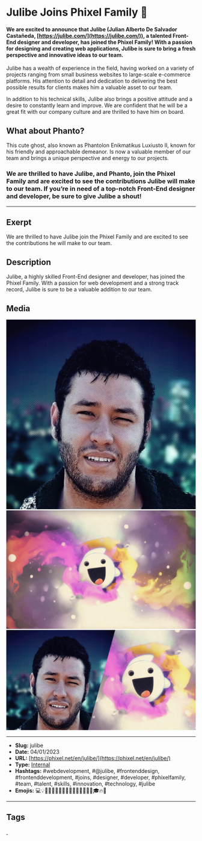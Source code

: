 # Julibe Joins Phixel Family 👻
#### **We are excited to announce that Julibe (Julian Alberto De Salvador Castañeda, [https://julibe.com/](https://julibe.com/)), a talented Front-End designer and developer, has joined the Phixel Family! With a passion for designing and creating web applications, Julibe is sure to bring a fresh perspective and innovative ideas to our team.**

Julibe has a wealth of experience in the field, having worked on a variety of projects ranging from small business websites to large-scale e-commerce platforms. His attention to detail and dedication to delivering the best possible results for clients makes him a valuable asset to our team.

In addition to his technical skills, Julibe also brings a positive attitude and a desire to constantly learn and improve. We are confident that he will be a great fit with our company culture and are thrilled to have him on board.

## What about Phanto?

This cute ghost, also known as Phantolon Enikmatikus Luxiusto II, known for his friendly and approachable demeanor. Is now a valuable member of our team and brings a unique perspective and energy to our projects.

### We are thrilled to have Julibe, and Phanto, join the Phixel Family and are excited to see the contributions Julibe will make to our team. If you’re in need of a top-notch Front-End designer and developer, be sure to give Julibe a shout!
------------
## Exerpt
We are thrilled to have Julibe join the Phixel Family and are excited to see the contributions he will make to our team.
## Description
Julibe, a highly skilled Front-End designer and developer, has joined the Phixel Family. With a passion for web development and a strong track record, Julibe is sure to be a valuable addition to our team.
## Media
<img src="media/5e244ab8/julibe-avatar.jpg" loading="lazy"><br>
<img src="media/69a294d0/julibe-phanto-fires.jpg" loading="lazy"><br>
<img src="media/2477109b/julibe-phanto.jpg" loading="lazy"><br>

------------
- **Slug:** julibe
- **Date:** 04/01/2023
- **URL:** [https://phixel.net/en/julibe/](https://phixel.net/en/julibe/)
- **Type:** [Internal](#internal)
- **Hashtags:** #webdevelopment, #@julibe, #frontenddesign, #frontenddevelopment, #joins, #designer, #developer, #phixelfamily, #team, #talent, #skills, #innovation, #technology, #julibe
- **Emojis:** 💻💡💪🏽🫥👻🫳🖤🎃😈👻🔮👅🌟🎉🎊🎓🔥🚀

------------
## Tags
[ ](# )
